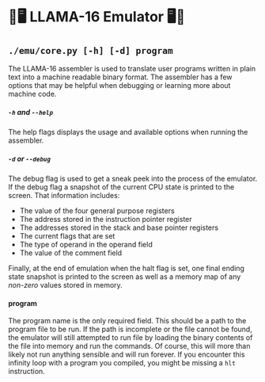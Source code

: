# 🦙🖥️ LLAMA-16 Emulator 🖥️🦙

## `./emu/core.py [-h] [-d] program`

The LLAMA-16 assembler is used to translate user programs written in plain text into a machine readable binary format. The assembler has a few options that may be helpful when debugging or learning more about machine code.

##### `-h` and `--help`
The help flags displays the usage and available options when running the assembler.

##### `-d` or `--debug`
The debug flag is used to get a sneak peek into the process of the emulator. If the debug flag a snapshot of the current CPU state is printed to the screen. That information includes:
* The value of the four general purpose registers
* The address stored in the instruction pointer register
* The addresses stored in the stack and base pointer registers
* The current flags that are set
* The type of operand in the operand field
* The value of the comment field

Finally, at the end of emulation when the halt flag is set, one final ending state snapshot is printed to the screen as well as a memory map of any *non-zero* values stored in memory.

#### program
The program name is the only required field. This should be a path to the program file to be run. If the path is incomplete or the file cannot be found, the emulator will still attempted to run file by loading the binary contents of the file into memory and run the commands. Of course, this will more than likely not run anything sensible and will run forever. If you encounter this infinity loop with a program you compiled, you might be missing a `hlt` instruction.
